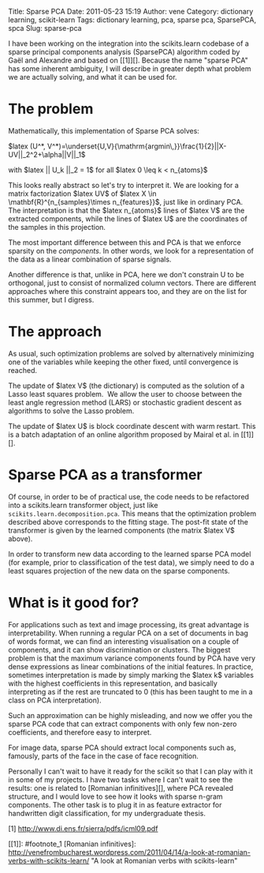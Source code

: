 Title: Sparse PCA
Date: 2011-05-23 15:19
Author: vene
Category: dictionary learning, scikit-learn
Tags: dictionary learning, pca, sparse pca, SparsePCA, spca
Slug: sparse-pca

I have been working on the integration into the scikits.learn codebase
of a sparse principal components analysis (SparsePCA) algorithm coded by
Gaël and Alexandre and based on [[1]][]. Because the name "sparse PCA"
has some inherent ambiguity, I will describe in greater depth what
problem we are actually solving, and what it can be used for.

The problem
===========

Mathematically, this implementation of Sparse PCA solves:

\$latex (U\^\*,
V\^\*)=\\underset{U,V}{\\mathrm{argmin\\,}}\\frac{1}{2}||X-UV||\_2\^2+\\alpha||V||\_1\$

with \$latex || U\_k ||\_2 = 1\$ for all \$latex 0 \\leq k \<
n\_{atoms}\$

This looks really abstract so let's try to interpret it. We are looking
for a matrix factorization \$latex UV\$ of \$latex X \\in
\\mathbf{R}\^{n\_{samples}\\times n\_{features}}\$, just like in
ordinary PCA. The interpretation is that the \$latex n\_{atoms}\$ lines
of \$latex V\$ are the extracted components, while the lines of \$latex
U\$ are the coordinates of the samples in this projection.

The most important difference between this and PCA is that we enforce
sparsity on the *components*. In other words, we look for a
representation of the data as a linear combination of sparse signals.

Another difference is that, unlike in PCA, here we don't constrain U to
be orthogonal, just to consist of normalized column vectors. There are
different approaches where this constraint appears too, and they are on
the list for this summer, but I digress.

The approach
============

As usual, such optimization problems are solved by alternatively
minimizing one of the variables while keeping the other fixed, until
convergence is reached.

The update of \$latex V\$ (the dictionary) is computed as the solution
of a Lasso least squares problem.  We allow the user to choose between
the least angle regression method (LARS) or stochastic gradient descent
as algorithms to solve the Lasso problem.

The update of \$latex U\$ is block coordinate descent with warm restart.
This is a batch adaptation of an online algorithm proposed by Mairal et
al. in [[1]][].

Sparse PCA as a transformer
===========================

Of course, in order to be of practical use, the code needs to be
refactored into a scikits.learn transformer object, just like
`scikits.learn.decomposition.pca`. This means that the optimization
problem described above corresponds to the fitting stage. The post-fit
state of the transformer is given by the learned components (the matrix
\$latex V\$ above).

In order to transform new data according to the learned sparse PCA model
(for example, prior to classification of the test data), we simply need
to do a least squares projection of the new data on the sparse
components.

What is it good for?
====================

For applications such as text and image processing, its great advantage
is interpretability. When running a regular PCA on a set of documents in
bag of words format, we can find an interesting visualisation on a
couple of components, and it can show discrimination or clusters. The
biggest problem is that the maximum variance components found by PCA
have very dense expressions as linear combinations of the initial
features. In practice, sometimes interpretation is made by simply
marking the \$latex k\$ variables with the highest coefficients in this
representation, and basically interpreting as if the rest are truncated
to 0 (this has been taught to me in a class on PCA interpretation).

Such an approximation can be highly misleading, and now we offer you the
sparse PCA code that can extract components with only few non-zero
coefficients, and therefore easy to interpret.

For image data, sparse PCA should extract local components such as,
famously, parts of the face in the case of face recognition.

Personally I can't wait to have it ready for the scikit so that I can
play with it in some of my projects. I have two tasks where I can't wait
to see the results: one is related to [Romanian infinitives][], where
PCA revealed structure, and I would love to see how it looks with sparse
n-gram components. The other task is to plug it in as feature extractor
for handwritten digit classification, for my undergraduate thesis.

<span id="footnote_1">[1] <http://www.di.ens.fr/sierra/pdfs/icml09.pdf></span>

  [[1]]: #footnote_1
  [Romanian infinitives]: http://venefrombucharest.wordpress.com/2011/04/14/a-look-at-romanian-verbs-with-scikits-learn/
    "A look at Romanian verbs with scikits-learn"
